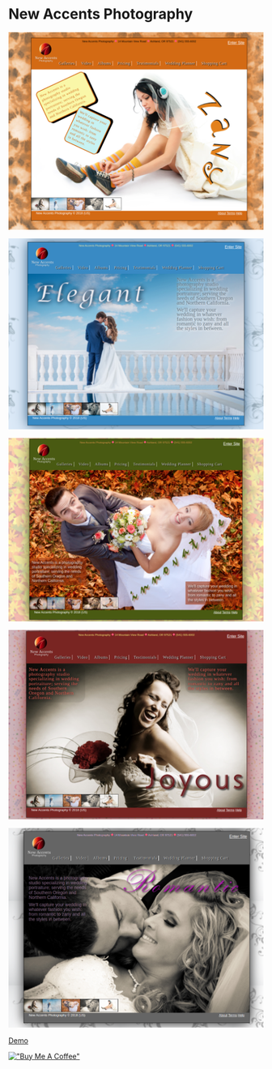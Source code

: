 # New Accents Photography

[![zany](assets/newaccentsphotography.png)](https://hesbon-osoro.github.io/New-Accents-Photography)

[![elegent](assets/newaccentsphotography-elegant.png)](https://hesbon-osoro.github.io/New-Accents-Photography)

[![wed](assets/newaccentsphotography-wed.png)](https://hesbon-osoro.github.io/New-Accents-Photography)

[![joyous](assets/newaccentsphotography-joyous.png)](https://hesbon-osoro.github.io/New-Accents-Photography)

[![romantic](assets/newaccentsphotography-romantic.png)](https://hesbon-osoro.github.io/New-Accents-Photography)

[Demo](https://hesbon-osoro.github.io/New-Accents-Photography)

[!["Buy Me A Coffee"](https://www.buymeacoffee.com/assets/img/custom_images/orange_img.png)](https://www.buymeacoffee.com/wazimu)
